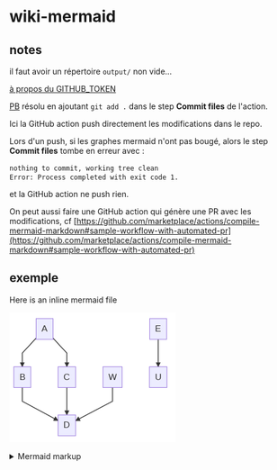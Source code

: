# wiki-mermaid

## notes

il faut avoir un répertoire `output/` non vide...

[à propos du GITHUB_TOKEN](https://docs.github.com/en/actions/reference/authentication-in-a-workflow)

[PB](https://githubmemory.com/repo/yaSebastian/mermaid-markdown-test/issues) résolu en ajoutant `git add .` dans le step  **Commit files** de l'action.

Ici la GitHub action push directement les modifications dans le repo. 

Lors d'un push, si les graphes mermaid n'ont pas bougé, alors le step **Commit files** tombe en erreur avec :
```
nothing to commit, working tree clean
Error: Process completed with exit code 1.
```
et la GitHub action ne push rien.

On peut aussi faire une GitHub action qui génère une PR avec les modifications,
cf [https://github.com/marketplace/actions/compile-mermaid-markdown#sample-workflow-with-automated-pr](https://github.com/marketplace/actions/compile-mermaid-markdown#sample-workflow-with-automated-pr)

## exemple

Here is an inline mermaid file

<!-- generated by mermaid compile action - START -->
![~mermaid diagram 1~](/output/README-md-1.png)
<details>
  <summary>Mermaid markup</summary>

```mermaid
graph TD;
    A-->B;
    A-->C;
    B-->D;
    C-->D;
    W-->D;
    E-->V;
```

</details>
<!-- generated by mermaid compile action - END -->

